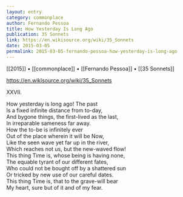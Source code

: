```yaml
---
layout: entry
category: commonplace
author: Fernando Pessoa
title: How Yesterday Is Long Ago
publication: 35 Sonnets
link: https://en.wikisource.org/wiki/35_Sonnets
date: 2015-03-05
permalink: 2015-03-05-fernando-pessoa-how-yesterday-is-long-ago
---
```


[[2015]] • [[commonplace]] • [[Fernando Pessoa]] • [[35 Sonnets]]

https://en.wikisource.org/wiki/35_Sonnets

XXVII. 

How yesterday is long ago! The past
<br>Is a fixed infinite distance from to-day,
<br>And bygone things, the first-lived as the last,
<br>In irreparable sameness far away.
<br>How the to-be is infinitely ever
<br>Out of the place wherein it will be Now,
<br>Like the seen wave yet far up in the river,
<br>Which reaches not us, but the new-waved flow!
<br>This thing Time is, whose being is having none,
<br>The equable tyrant of our different fates,
<br>Who could not be bought off by a shattered sun
<br>Or tricked by new use of our careful dates.
<br>This thing Time is, that to the grave-will bear
<br>My heart, sure but of it and of my fear. 
